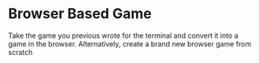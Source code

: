 # Browser Based Game

Take the game you previous wrote for the terminal and convert it into a game in the browser.  Alternatively, create a brand new browser game from scratch
